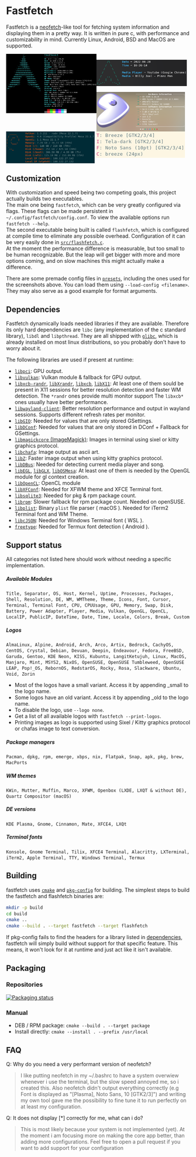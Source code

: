 # Fastfetch

Fastfetch is a [neofetch](https://github.com/dylanaraps/neofetch)-like tool for fetching system information and displaying them in a pretty way. It is written in pure c, with performance and customizability in mind. Currently Linux, Android, BSD and MacOS are supported.

<img src="screenshots/example1.png" width="49%" align="left" />
<img src="https://upload.wikimedia.org/wikipedia/commons/2/24/Transparent_Square_Tiles_Texture.png" width="49%" height="16px" align="left" />
<img src="screenshots/example4.png" width="49%" align="left" />
<img src="https://upload.wikimedia.org/wikipedia/commons/2/24/Transparent_Square_Tiles_Texture.png" width="49%" height="16px" align="left" />
<img src="screenshots/example2.png" width="48%" align="top" />
<img src="screenshots/example3.png" width="48%" align="top" />
<img src="screenshots/example5.png" height="15%" align="top" />

## Customization

With customization and speed being two competing goals, this project actually builds two executables.  
The main one being `fastfetch`, which can be very greatly configured via flags. These flags can be made persistent in `~/.config/fastfetch/config.conf`. To view the available options run `fastfetch --help`.  
The second executable being built is called `flashfetch`, which is configured at compile time to eliminate any possible overhead. Configuration of it can be very easily done in [`src/flashfetch.c`](src/flashfetch.c).  
At the moment the performance difference is measurable, but too small to be human recognizable. But the leap will get bigger with more and more options coming, and on slow machines this might actually make a difference.  

There are some premade config files in [`presets`](presets), including the ones used for the screenshots above. You can load them using `--load-config <filename>`. They may also serve as a good example for format arguments.

## Dependencies

Fastfetch dynamically loads needed libraries if they are available. Therefore its only hard dependencies are `libc` (any implementation of the c standard library), `libdl` and `libpthread`. They are all shipped with [`glibc`](https://www.gnu.org/software/libc/), which is already installed on most linux distributions, so you probably don't have to worry about it.  

The following libraries are used if present at runtime:
* [`libpci`](https://github.com/pciutils/pciutils): GPU output.
* [`libvulkan`](https://www.vulkan.org/): Vulkan module & fallback for GPU output.
* [`libxcb-randr`](https://xcb.freedesktop.org/),
    [`libXrandr`](https://gitlab.freedesktop.org/xorg/lib/libxrandr),
    [`libxcb`](https://xcb.freedesktop.org/),
    [`libX11`](https://gitlab.freedesktop.org/xorg/lib/libx11): At least one of them sould be present in X11 sessions for better resolution detection and faster WM detection. The `*randr` ones provide multi monitor support The `libxcb*` ones usually have better performance.
* [`libwayland-client`](https://wayland.freedesktop.org/): Better resolution performance and output in wayland sessions. Supports different refresh rates per monitor.
* [`libGIO`](https://developer.gnome.org/gio/unstable/): Needed for values that are only stored GSettings.
* [`libDConf`](https://developer.gnome.org/dconf/unstable/): Needed for values that are only stored in DConf + Fallback for GSettings.
* [`libmagickcore` (ImageMagick)](https://www.imagemagick.org/): Images in terminal using sixel or kitty graphics protocol.
* [`libchafa`](https://github.com/hpjansson/chafa): Image output as ascii art.
* [`libZ`](https://www.zlib.net/): Faster image output when using kitty graphics protocol.
* [`libDBus`](https://www.freedesktop.org/wiki/Software/dbus): Needed for detecting current media player and song.
* [`libEGL`](https://www.khronos.org/registry/EGL/),
    [`libGLX`](https://dri.freedesktop.org/wiki/GLX/),
    [`libOSMesa`](https://docs.mesa3d.org/osmesa.html): At least one of them is needed by the OpenGL module for gl context creation.
* [`libOpenCL`](https://www.khronos.org/opencl/): OpenCL module
* [`libXFConf`](https://gitlab.xfce.org/xfce/xfconf): Needed for XFWM theme and XFCE Terminal font.
* [`libsqlite3`](https://www.sqlite.org/index.html): Needed for pkg & rpm package count.
* [`librpm`](http://rpm.org/): Slower fallback for rpm package count. Needed on openSUSE.
* [`libplist`](https://github.com/libimobiledevice/libplist): Binary `plist` file parser ( macOS ). Needed for iTerm2 Terminal font and WM Theme.
* [`libcJSON`](https://github.com/DaveGamble/cJSON): Needed for Windows Terminal font ( WSL ).
* [`freetype`](https://www.freetype.org/): Needed for Termux font detection ( Android ).

## Support status
All categories not listed here should work without needing a specific implementation.

##### Available Modules
```
Title, Separator, OS, Host, Kernel, Uptime, Processes, Packages, Shell, Resolution, DE, WM, WMTheme, Theme, Icons, Font, Cursor, Terminal, Terminal Font, CPU, CPUUsage, GPU, Memory, Swap, Disk, Battery, Power Adapter, Player, Media, Vulkan, OpenGL, OpenCL, LocalIP, PublicIP, DateTime, Date, Time, Locale, Colors, Break, Custom
```

##### Logos
```
AlmaLinux, Alpine, Android, Arch, Arco, Artix, Bedrock, CachyOS, CentOS, Crystal, Debian, Devuan, Deepin, Endeavour, Fedora, FreeBSD, Garuda, Gentoo, KDE Neon, KISS, Kubuntu, LangitKetujuh, Linux, MacOS, Manjaro, Mint, MSYS2, NixOS, OpenSUSE, OpenSUSE Tumbleweed, OpenSUSE LEAP, Pop!_OS, RebornOS, RedstarOS, Rocky, Rosa, Slackware, Ubuntu, Void, Zorin
```
* Most of the logos have a small variant. Access it by appending _small to the logo name.
* Some logos have an old variant. Access it by appending _old to the logo name.
* To disable the logo, use `--logo none`.
* Get a list of all available logos with `fastfetch --print-logos`.
* Printing images as logo is supported using Sixel / Kitty graphics protocol or chafas image to text conversion.

##### Package managers
```
Pacman, dpkg, rpm, emerge, xbps, nix, Flatpak, Snap, apk, pkg, brew, MacPorts
```

##### WM themes
```
KWin, Mutter, Muffin, Marco, XFWM, Openbox (LXDE, LXQT & without DE), Quartz Compositor (macOS)
```

##### DE versions
```
KDE Plasma, Gnome, Cinnamon, Mate, XFCE4, LXQt
```

##### Terminal fonts
```
Konsole, Gnome Terminal, Tilix, XFCE4 Terminal, Alacritty, LXTerminal, iTerm2, Apple Terminal, TTY, Windows Terminal, Termux
```

## Building

fastfetch uses [`cmake`](https://cmake.org/) and [`pkg-config`](https://www.freedesktop.org/wiki/Software/pkg-config/) for building. The simplest steps to build the fastfetch and flashfetch binaries are:  
```bash
mkdir -p build
cd build
cmake ..
cmake --build . --target fastfetch --target flashfetch
```

If pkg-config fails to find the headers for a library listed in [dependencies](#dependencies), fastfetch will simply build without support for that specific feature. This means, it won't look for it at runtime and just act like it isn't available.

## Packaging

### Repositories

[![Packaging status](https://repology.org/badge/vertical-allrepos/fastfetch.svg?header=)](https://repology.org/project/fastfetch/versions)

### Manual

* DEB / RPM package: `cmake --build . --target package`
* Install directly: `cmake --install . --prefix /usr/local`

## FAQ

Q: Why do you need a very performant version of neofetch?
> I like putting neofetch in my ~/.bashrc to have a system overwiew whenever i use the terminal, but the slow speed annoyed me, so i created this. Also neofetch didn't output everything correctly (e.g Font is displayed as "[Plasma], Noto Sans, 10 [GTK2/3]") and writing my own tool gave me the possibility to fine tune it to run perfectly on at least my configuration.

Q: It does not display [*] correctly for me, what can i do?
> This is most likely because your system is not implemented (yet). At the moment i am focusing more on making the core app better, than adding more configurations. Feel free to open a pull request if you want to add support for your configuration
